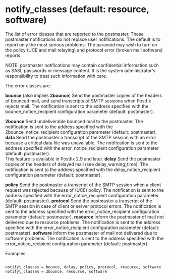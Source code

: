 # notify_classes (default: resource, software)

The list of error classes that are reported to the postmaster. These
postmaster notifications do not replace user notifications. The
default is to report only the most serious problems. The paranoid
may wish to turn on the policy (UCE and mail relaying) and protocol
error (broken mail software) reports.



 NOTE: postmaster notifications may contain confidential information
such as SASL passwords or message content. It is the system
administrator's responsibility to treat such information with care.




The error classes are:




**bounce** (also implies **2bounce**)
Send the postmaster copies of the headers of bounced mail, and
send transcripts of SMTP sessions when Postfix rejects mail. The
notification is sent to the address specified with the
bounce\_notice\_recipient configuration parameter (default: postmaster).

**2bounce**
Send undeliverable bounced mail to the postmaster. The notification
is sent to the address specified with the 2bounce\_notice\_recipient
configuration parameter (default: postmaster). 
**data**
Send the postmaster a transcript of the SMTP session with an
error because a critical data file was unavailable. The notification
is sent to the address specified with the error\_notice\_recipient
configuration parameter (default: postmaster).   
 This feature
is available in Postfix 2.9 and later. 
**delay**
Send the postmaster copies of the headers of delayed mail (see
delay\_warning\_time). The
notification is sent to the address specified with the
delay\_notice\_recipient configuration parameter (default: postmaster).

**policy**
Send the postmaster a transcript of the SMTP session when a
client request was rejected because of (UCE) policy. The notification
is sent to the address specified with the error\_notice\_recipient
configuration parameter (default: postmaster). 
**protocol**
Send the postmaster a transcript of the SMTP session in case
of client or server protocol errors. The notification is sent to
the address specified with the error\_notice\_recipient configuration
parameter (default: postmaster). 
**resource**
Inform the postmaster of mail not delivered due to resource
problems. The notification is sent to the address specified with
the error\_notice\_recipient configuration parameter (default:
postmaster). 
**software**
Inform the postmaster of mail not delivered due to software
problems. The notification is sent to the address specified with
the error\_notice\_recipient configuration parameter (default:
postmaster). 


Examples:




```

notify\_classes = bounce, delay, policy, protocol, resource, software
notify\_classes = 2bounce, resource, software

```

